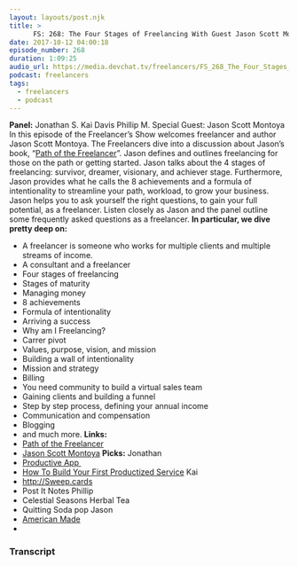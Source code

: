 ```yaml
---
layout: layouts/post.njk
title: >
      FS: 268: The Four Stages of Freelancing With Guest Jason Scott Montoya
date: 2017-10-12 04:00:18
episode_number: 268
duration: 1:09:25
audio_url: https://media.devchat.tv/freelancers/FS_268_The_Four_Stages_of_Freelancing_With_Guest_Jason_Scott_Montoya.mp3
podcast: freelancers
tags: 
  - freelancers
  - podcast
---
```


 **Panel:** Jonathan S. Kai Davis Phillip M. Special Guest: Jason Scott Montoya In this episode of the Freelancer’s Show welcomes freelancer and author Jason Scott Montoya. The Freelancers dive into a discussion about Jason’s book, “[Path of the Freelancer](https://www.amazon.com/Path-Freelancer-Actionable-Flourish-Freelancing/dp/1540735419)”. Jason defines and outlines freelancing for those on the path or getting started. Jason talks about the 4 stages of freelancing: survivor, dreamer, visionary, and achiever stage. Furthermore, Jason provides what he calls the 8 achievements and a formula of intentionality to streamline your path, workload, to grow your business. Jason helps you to ask yourself the right&nbsp;questions, to gain your full potential, as a freelancer. Listen closely as Jason and the panel outline some frequently asked questions as a freelancer. **In particular, we dive pretty deep on:**
- A freelancer is someone who works for multiple clients and multiple streams of income.
- A consultant and a freelancer
- Four stages of freelancing
- Stages of maturity
- Managing money
- 8 achievements
- Formula of intentionality
- Arriving a success
- Why am I Freelancing?
- Carrer pivot
- Values, purpose, vision, and mission
- Building a wall of intentionality
- Mission and strategy
- Billing
- You need community to build a virtual sales team
- Gaining clients and building a funnel
- Step by step process, defining your annual income
- Communication and compensation
- Blogging
- and much more.
**Links:**
- [Path of the Freelancer](https://www.amazon.com/Path-Freelancer-Actionable-Flourish-Freelancing/dp/1540735419)
- [Jason Scott Montoya](http://www.jasonscottmontoya.com)
**Picks:** Jonathan
- [Productive App&nbsp;](https://itunes.apple.com/us/app/productive-habit-tracker-goals-reminder/id983826477?mt=8)
- [How To Build Your First Productized Service](https://expensiveproblem.com/how-to-build-your-first-productized-service)
Kai
- http://Sweep.cards
- Post It Notes
Phillip
- Celestial Seasons Herbal Tea
- Quitting Soda pop
Jason
- [American Made](https://www.rottentomatoes.com/m/american_made_2017/)
- 


### Transcript


